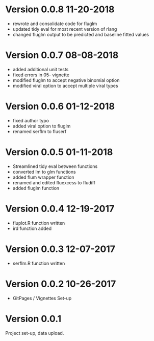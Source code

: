 # Version 0.0.8 11-20-2018
  * rewrote and consolidate code for fluglm
  * updated tidy eval for most recent version of rlang
  * changed fluglm output to be predicted and baseline fitted values
  

# Version 0.0.7 08-08-2018  

  * added additional unit tests  
  * fixed errors in 05- vignette  
  * modified fluglm to accept negative binomial option  
  * modified viral option to accept multiple viral types  

# Version 0.0.6 01-12-2018  

  * fixed author typo 
  * added viral option to fluglm
  * renamed serflm to fluserf
  
# Version 0.0.5 01-11-2018  

  * Streamlined tidy eval between functions
  * converted lm to glm functions
  * added flum wrapper function
  * renamed and edited fluexcess to fludiff
  * added fluglm function

# Version 0.0.4 12-19-2017  

  * fluplot.R function written
  * ird function added

# Version 0.0.3 12-07-2017  

  * serflm.R function written

# Version 0.0.2 10-26-2017  

  * GitPages / Vignettes Set-up

# Version 0.0.1

Project set-up, data upload.


